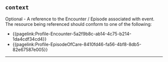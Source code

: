 ## `context`

Optional - A reference to the Encounter / Episode associated with event. The resource being referenced should conform to one of the following:
- {{pagelink:Profile-Encounter-5a2f9b8c-ab14-4c75-b214-1da4cdf34cd4}}
- {{pagelink:Profile-EpisodeOfCare-8410fd46-fa56-4bf8-8db5-82e67587e005}}


---
